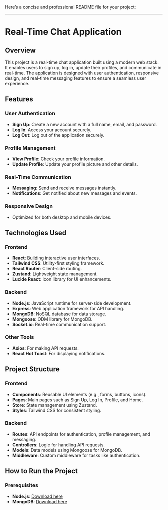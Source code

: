 Here’s a concise and professional README file for your project:  

---

# Real-Time Chat Application  

## Overview  
This project is a real-time chat application built using a modern web stack. It enables users to sign up, log in, update their profiles, and communicate in real-time. The application is designed with user authentication, responsive design, and real-time messaging features to ensure a seamless user experience.  

## Features  
### User Authentication  
- **Sign Up**: Create a new account with a full name, email, and password.  
- **Log In**: Access your account securely.  
- **Log Out**: Log out of the application securely.  

### Profile Management  
- **View Profile**: Check your profile information.  
- **Update Profile**: Update your profile picture and other details.  

### Real-Time Communication  
- **Messaging**: Send and receive messages instantly.  
- **Notifications**: Get notified about new messages and events.  

### Responsive Design  
- Optimized for both desktop and mobile devices.  

## Technologies Used  
### Frontend  
- **React**: Building interactive user interfaces.  
- **Tailwind CSS**: Utility-first styling framework.  
- **React Router**: Client-side routing.  
- **Zustand**: Lightweight state management.  
- **Lucide React**: Icon library for UI enhancements.  

### Backend  
- **Node.js**: JavaScript runtime for server-side development.  
- **Express**: Web application framework for API handling.  
- **MongoDB**: NoSQL database for data storage.  
- **Mongoose**: ODM library for MongoDB.  
- **Socket.io**: Real-time communication support.  

### Other Tools  
- **Axios**: For making API requests.  
- **React Hot Toast**: For displaying notifications.  

## Project Structure  
### Frontend  
- **Components**: Reusable UI elements (e.g., forms, buttons, icons).  
- **Pages**: Main pages such as Sign Up, Log In, Profile, and Home.  
- **Store**: State management using Zustand.  
- **Styles**: Tailwind CSS for consistent styling.  

### Backend  
- **Routes**: API endpoints for authentication, profile management, and messaging.  
- **Controllers**: Logic for handling API requests.  
- **Models**: Data models using Mongoose for MongoDB.  
- **Middleware**: Custom middleware for tasks like authentication.  

## How to Run the Project  
### Prerequisites  
- **Node.js**: [Download here](https://nodejs.org/)  
- **MongoDB**: [Download here](https://www.mongodb.com/)  
